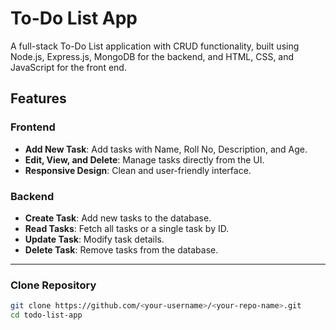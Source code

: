 # To-Do List App

A full-stack To-Do List application with CRUD functionality, built using Node.js, Express.js, MongoDB for the backend, and HTML, CSS, and JavaScript for the front end.

## Features

### Frontend
- **Add New Task**: Add tasks with Name, Roll No, Description, and Age.
- **Edit, View, and Delete**: Manage tasks directly from the UI.
- **Responsive Design**: Clean and user-friendly interface.

### Backend
- **Create Task**: Add new tasks to the database.
- **Read Tasks**: Fetch all tasks or a single task by ID.
- **Update Task**: Modify task details.
- **Delete Task**: Remove tasks from the database.

---

### Clone Repository
```bash
git clone https://github.com/<your-username>/<your-repo-name>.git
cd todo-list-app

